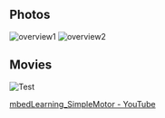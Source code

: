 ## Photos
![overview1](https://github.com/shirokunet/mbedLearning/raw/master/images/IMG_20180921_152625.jpg)
![overview2](https://github.com/shirokunet/mbedLearning/raw/master/images/IMG_20180921_152703.jpg)

## Movies
![Test](https://github.com/shirokunet/mbedLearning/raw/master/images/SimpleMotor.gif)

[mbedLearning_SimpleMotor - YouTube](https://www.youtube.com/watch?v=gjzU4SO6800)

